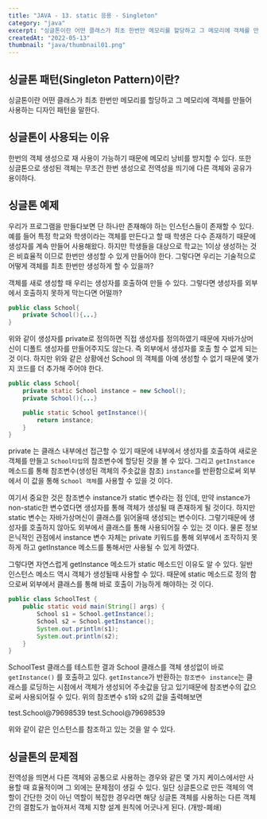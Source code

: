 ```yaml
---
title: "JAVA - 13. static 응용 - Singleton"
category: "java"
excerpt: "싱글톤이란 어떤 클래스가 최초 한번만 메모리를 할당하고 그 메모리에 객체를 만들어 사용하는 디자인 패턴을 말한다."
createdAt: "2022-05-13"
thumbnail: "java/thumbnail01.png"
---
```


## 싱글톤 패턴(Singleton Pattern)이란?
싱글톤이란 어떤 클래스가 최초 한번만 메모리를 할당하고 그 메모리에 객체를 만들어 사용하는 디자인 패턴을 말한다.<!-- more -->


## 싱글톤이 사용되는 이유
한번의 객체 생성으로 재 사용이 가능하기 때문에 메모리 낭비를 방지할 수 있다. 또한 싱글톤으로 생성된 객체는 무조건 한번 생성으로 전역성을 띄기에 다른 객체와 공유가 용이하다.


## 싱글톤 예제
우리가 프로그램을 만들다보면 단 하나만 존재해야 하는 인스턴스들이 존재할 수 있다. 예를 들어 특정 학교와 학생이라는 객체를 만든다고 할 때 학생은 다수 존재하기 때문에 생성자를 계속 만들어 사용해왔다. 하지만 학생들을 대상으로 학교는 1이상 생성하는 것은 비효율적 이므로 한번만 생성할 수 있게 만들어야 한다. 그렇다면 우리는 기술적으로 어떻게 객체를 최초 한번만 생성하게 할 수 있을까?

객체를 새로 생성할 때 우리는 생성자를 호출하여 만들 수 있다. 그렇다면 생성자를 외부에서 호출하지 못하게 막는다면 어떨까?

```java
public class School{
    private School(){...}
}
```
위와 같이 생성자를 private로 정의하면 직접 생성자를 정의하였기 때문에 자바가상머신이 디폴트 생성자를 만들어주지도 않는다. 즉 외부에서 생성자를 호출 할 수 없게 되는 것 이다. 하지만 위와 같은 상황에선 School 의 객체를 아예 생성할 수 없기 때문에 몇가지 코드를 더 추가해 주어야 한다.

```java
public class School{
    private static School instance = new School();
    private School(){...}

    public static School getInstance(){
        return instance;
    }
} 
```
private 는 클래스 내부에선 접근할 수 있기 때문에 내부에서 생성자를 호출하여 새로운 객체를 만들고 `School타입`의 참조변수에 할당된 것을 볼 수 있다. 그리고 `getInstance` 메소드를 통해 참조변수(생성된 객체의 주솟값을 참조) `instance`를 반환함으로써 외부에서 이 값을 통해 `School 객체`를 사용할 수 있을 것 이다.

여기서 중요한 것은 참조변수 instance가 static 변수라는 점 인데, 만약 instance가 non-static한 변수였다면 생성자를 통해 객체가 생성될 때 존재하게 될 것이다. 하지만 static 변수는 자바가상머신이 클래스를 읽어올때 생성되는 변수이다. 그렇기때문에 생성자를 호출하지 않아도 외부에서 클래스를 통해 사용되어질 수 있는 것 이다. 물론 정보은닉적인 관점에서 instance 변수 자체는 private 키워드를 통해 외부에서 조작하지 못하게 하고 getInstance 메소드를 통해서만 사용될 수 있게 하였다.

그렇다면 자연스럽게 getInstance 메소드가 static 메소드인 이유도 알 수 있다. 일반 인스턴스 메소드 역시 객체가 생성될때 사용할 수 있다. 때문에 static 메소드로 정의 함으로써 외부에서 클래스를 통해 바로 호출이 가능하게 해야하는 것 이다.

```java
public class SchoolTest {
    public static void main(String[] args) {
        School s1 = School.getInstance();
        School s2 = School.getInstance();
        System.out.println(s1);
        System.out.println(s2);
    }
}
```
SchoolTest 클래스를 테스트한 결과 School 클래스를 객체 생성없이 바로 `getInstance()` 를 호출하고 있다. `getInstance`가 반환하는 `참조변수 instance`는 클래스를 로딩하는 시점에서 객체가 생성되어 주솟값을 담고 있기때문에 참조변수의 값으로써 사용되어질 수 있다. 위의 참조변수 s1와 s2의 값을 출력해보면

test.School@79698539
test.School@79698539

위와 같이 같은 인스턴스를 참조하고 있는 것을 알 수 있다.

## 싱글톤의 문제점
전역성을 띄면서 다른 객체와 공통으로 사용하는 경우와 같은 몇 가지 케이스에서만 사용할 때 효율적이며 그 외에는 문제점이 생길 수 있다.
일단 싱글톤으로 만든 객체의 역할이 간단한 것이 아닌 역할이 복잡한 경우라면 해당 싱글톤 객체를 사용하는 다른 객체간의 결함도가 높아져서 객체 지향 설계 원칙에 어긋나게 된다. (개방-폐쇄)